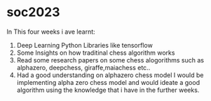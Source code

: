 # soc2023
In This four weeks i ave learnt:
 1) Deep Learning Python Libraries like tensorflow
 2) Some Insights on how traditinal chess algorithm works 
 3) Read some research papers on some chess alogorithms such as alphazero, deepchess, giraffe,maiachess etc..
 4) Had a good understanding on alphazero chess model 
I would be implementing alpha zero chess model and would ideate a good algorithm using the knowledge that i have in the further weeks.
